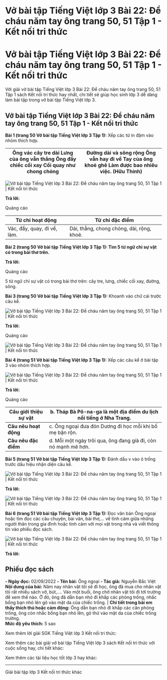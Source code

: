 # Vở bài tập Tiếng Việt lớp 3 Bài 22: Để cháu năm tay ông trang 50, 51 Tập 1 - Kết nối tri thức

# Vở bài tập Tiếng Việt lớp 3 Bài 22: Để cháu năm tay ông trang 50, 51 Tập 1 - Kết nối tri thức

Với giải vở bài tập Tiếng Việt lớp 3 Bài 22: Để cháu năm tay ông trang 50, 51 Tập 1 sách Kết nối tri thức hay nhất, chi tiết sẽ giúp học sinh lớp 3 dễ dàng làm bài tập trong vở bài tập Tiếng Việt lớp 3.

## Vở bài tập Tiếng Việt lớp 3 Bài 22: Để cháu năm tay ông trang 50, 51 Tập 1 - Kết nối tri thức

**Bài 1 (trang 50 Vở bài tập Tiếng Việt lớp 3 Tập 1):** Xếp các từ in đậm vào nhóm thích hợp.

Ông vác cây tre dài Lưng của ông vẫn thẳng Ông đẩy chiếc cối xay Cối quay như chong chóng |  Đường dài và sông rộng Ông vẫn hay đi về Tay của ông khoẻ ghê Làm được bao nhiêu việc. (Hữu Thỉnh)  
---|---  
  
![Vở bài tập Tiếng Việt lớp 3 Bài 22: Để cháu năm tay ông trang 50, 51 Tập 1 | Kết nối tri thức](https://vietjack.com/vbt-tieng-viet-3-kn/images/bai-22-de-chau-nam-tay-ong-142514.PNG)

**Trả lời:**

Quảng cáo

**Từ chỉ hoạt động** | **Từ chỉ đặc điểm**  
---|---  
Vác, đẩy, quay, đi về, làm. | Dài, thẳng, chong chóng, dài, rộng, khoẻ.  
  
**Bài 2 (trang 50 Vở bài tập Tiếng Việt lớp 3 Tập 1): Tìm 5 từ ngữ chỉ sự vật có trong bài thơ trên.**

**Trả lời:**

Quảng cáo

5 từ ngữ chỉ sự vật có trong bài thơ trên: cây tre, lưng, chiếc cối xay, đường, sông.

**Bài 3 (trang 50 Vở bài tập Tiếng Việt lớp 3 Tập 1):** Khoanh vào chữ cái trước câu kể.

![Vở bài tập Tiếng Việt lớp 3 Bài 22: Để cháu năm tay ông trang 50, 51 Tập 1 | Kết nối tri thức](https://vietjack.com/vbt-tieng-viet-3-kn/images/bai-22-de-chau-nam-tay-ong-142515.PNG)

**Trả lời:**

Quảng cáo

![Vở bài tập Tiếng Việt lớp 3 Bài 22: Để cháu năm tay ông trang 50, 51 Tập 1 | Kết nối tri thức](https://vietjack.com/vbt-tieng-viet-3-kn/images/bai-22-de-chau-nam-tay-ong-142516.PNG)

**Bài 4 (trang 51 Vở bài tập Tiếng Việt lớp 3 Tập 1):** Xếp các câu kể ở bài tập 3 vào nhóm thích hợp.

![Vở bài tập Tiếng Việt lớp 3 Bài 22: Để cháu năm tay ông trang 50, 51 Tập 1 | Kết nối tri thức](https://vietjack.com/vbt-tieng-viet-3-kn/images/bai-22-de-chau-nam-tay-ong-142517.PNG)

**Trả lời:**

Quảng cáo

**Câu giới thiệu sự vật** | b. Tháp Bà Pô-na-ga là một địa điểm du lịch nổi tiếng ở Nha Trang.  
---|---  
**Câu nêu hoạt động** | c. Ông ngoại đưa đón Dương đi học mỗi khi bố mẹ bận rộn.  
**Câu nêu đặc điểm** | d. Mỗi một ngày trôi qua, ông đang già đi, còn nó mạnh mẽ hơn.  
  
**Bài 5 (trang 51 Vở bài tập Tiếng Việt lớp 3 Tập 1):** Đánh dấu v vào ô trống trước dấu hiệu nhận diện câu kể.

![Vở bài tập Tiếng Việt lớp 3 Bài 22: Để cháu năm tay ông trang 50, 51 Tập 1 | Kết nối tri thức](https://vietjack.com/vbt-tieng-viet-3-kn/images/bai-22-de-chau-nam-tay-ong-142518.PNG)

**Trả lời:**

![Vở bài tập Tiếng Việt lớp 3 Bài 22: Để cháu năm tay ông trang 50, 51 Tập 1 | Kết nối tri thức](https://vietjack.com/vbt-tieng-viet-3-kn/images/bai-22-de-chau-nam-tay-ong-142519.PNG)

**Bài 6 (trang 51 Vở bài tập Tiếng Việt lớp 3 Tập 1):** Đọc văn bản Ông ngoại hoặc tìm đọc các câu chuyện, bài văn, bài thơ,... về tình cảm giữa những người thân trong gia đình hoặc tình cảm với mọi vật trong nhà và viết thông tin vào phiếu đọc sách.

![Vở bài tập Tiếng Việt lớp 3 Bài 22: Để cháu năm tay ông trang 50, 51 Tập 1 | Kết nối tri thức](https://vietjack.com/vbt-tieng-viet-3-kn/images/bai-22-de-chau-nam-tay-ong-142520.PNG)

**Trả lời:**

**Phiếu đọc sách**  
---  
**\- Ngày đọc:** 02/09/2022 **\- Tên bài:** Ông ngoại **\- Tác giả:** Nguyễn Bắc Việt  
**Nội dung của bài:** Năm nay nhân vật tôi sẽ đi học, ông đã mua cho nhân vật tôi rất nhiều sách vở, bút,…. Vào một buổi, ông chở nhân vật tôi đi tới trường để xem thế nào. Ở đó, ông đã dẫn bạn nhỏ đi khắp các phòng trống, nhấc bổng bạn nhỏ lên gõ vào mặt da của chiếc trống. | **Chi tiết trong bài em thấy thích thú hoặc cảm động:** Ông dẫn bạn nhỏ đi khắp các căn phòng trống, ông còn nhấc bổng bạn nhỏ lên, gõ thử vào mặt da của chiếc trống trường.  
**Mức độ yêu thích:** 5 sao  
  
Xem thêm lời giải SGK Tiếng Việt lớp 3 Kết nối tri thức:

Xem thêm các bài giải vở bài tập Tiếng Việt lớp 3 sách Kết nối tri thức với cuộc sống hay, chi tiết khác:

Xem thêm các tài liệu học tốt lớp 3 hay khác:

* * *

Giải bài tập lớp 3 Kết nối tri thức khác
